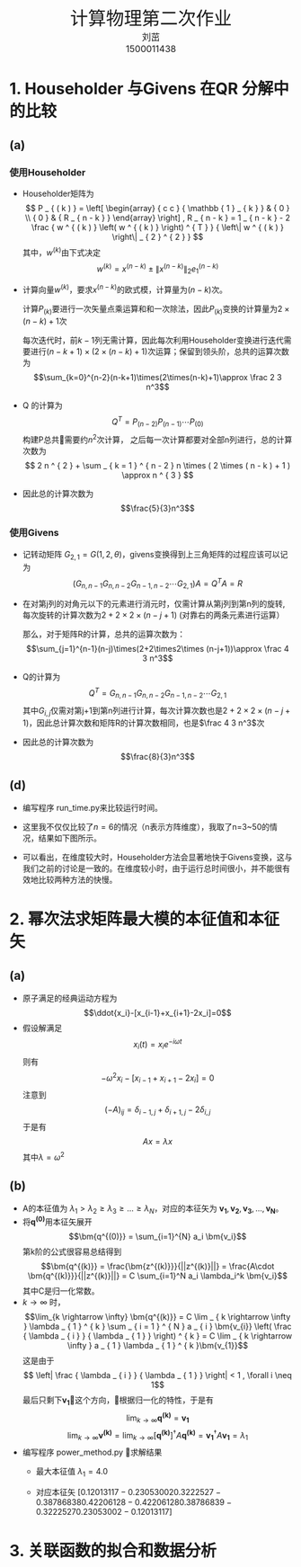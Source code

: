 <center> 
<font size=6> 计算物理第二次作业</font> <br>
<font size=3> 刘茁 </font> <br>
<font size=3> 1500011438 </font>
</center>

# 1. Householder 与Givens 在QR 分解中的比较
## (a)
### 使用Householder
- Householder矩阵为
$$
P _ { ( k ) } = \left[ \begin{array} { c c } { \mathbb { 1 } _ { k } } & { 0 } \\ { 0 } & { R _ { n - k } } \end{array} \right] , R _ { n - k } = 1 _ { n - k } - 2 \frac { w ^ { ( k ) } \left( w ^ { ( k ) } \right) ^ { T } } { \left\| w ^ { ( k ) } \right\| _ { 2 } ^ { 2 } }
$$
其中，$w ^ { ( k ) }$由下式决定
$$
w ^ { ( k ) } = x ^ { ( n - k ) } \pm \left\| x ^ { ( n - k ) } \right\| _ { 2 } e _ { 1 } ^ { ( n - k ) }
$$
- 计算向量$w^{(k)}$，要求$x^{(n-k)}$的欧式模，计算量为$(n-k)$次。
  
  计算$P_{(k)}$要进行一次矢量点乘运算和和一次除法，因此$P_{(k)}$变换的计算量为$2\times(n-k)+1$次

  每次迭代时，前$k-1$列无需计算，因此每次利用Householder变换进行迭代需要进行$(n-k+1)\times(2\times(n-k)+1)$次运算；保留到领头阶，总共的运算次数为
$$\sum_{k=0}^{n-2}(n-k+1)\times(2\times(n-k)+1)\approx \frac 2 3 n^3$$
- Q 的计算为
  $$Q^T=P_{(n-2)}P_{(n-1)}\cdots P_{(0)}$$
 构建P总共需要约$n^2$次计算， 之后每一次计算都要对全部n列进行，总的计算次数为
 $$
2 n ^ { 2 } + \sum _ { k = 1 } ^ { n - 2 } n \times ( 2 \times ( n - k ) + 1 ) \approx n ^ { 3 }
$$
- 因此总的计算次数为
  $$\frac{5}{3}n^3$$

### 使用Givens
- 记转动矩阵 $G _ { 2,1 } = G ( 1,2 , \theta )$，givens变换得到上三角矩阵的过程应该可以记为
$$
\left( G _ { n , n - 1 } G _ { n , n - 2 } G _ { n - 1 , n - 2 } \cdots G _ { 2,1 } \right) A = Q ^ { T } A = R
$$
- 在对第j列的对角元以下的元素进行消元时，仅需计算从第j列到第n列的旋转,每次旋转的计算次数为$2+2\times2\times (n-j+1)$ (对靠右的两条元素进行运算）
  
  那么，对于矩阵R的计算，总共的运算次数为：
$$\sum_{j=1}^{n-1}(n-j)\times(2+2\times2\times (n-j+1))\approx \frac 4 3 n^3$$

- Q的计算为
$$
Q ^ { T } = G _ { n , n - 1 } G _ { n , n - 2 } G _ { n - 1 , n - 2 } \cdots G _ { 2,1 }
$$
其中$G_{i,j}$仅需对第j+1到第n列进行计算，每次计算次数也是$2+2\times2\times (n-j+1)$，因此总计算次数和矩阵R的计算次数相同，也是$\frac 4 3 n^3$次
- 因此总的计算次数为
  $$\frac{8}{3}n^3$$

## (d)
- 编写程序 run_time.py来比较运行时间。
- 这里我不仅仅比较了$n=6$的情况（n表示方阵维度），我取了n=3~50的情况，结果如下图所示。


- 可以看出，在维度较大时，Householder方法会显著地快于Givens变换，这与我们之前的讨论是一致的。在维度较小时，由于运行总时间很小，并不能很有效地比较两种方法的快慢。

# 2. 幂次法求矩阵最大模的本征值和本征矢
## (a)
- 原子满足的经典运动方程为
  $$\ddot{x_i}-[x_{i-1}+x_{i+1}-2x_i]=0$$
- 假设解满足
  $$x_i(t)=x_ie^{-i\omega t}$$
  则有
  $$-\omega^2x_i-[x_{i-1}+x_{i+1}-2x_i]=0$$
  注意到
  $$(-A)_{ij} = \delta_{i-1,j}+\delta_{i+1,j} - 2\delta_{i,j}$$
  于是有
  $$Ax = \lambda x$$
  其中$\lambda = \omega^2$

## (b)
- A的本征值为 $\lambda_1 \gt \lambda_2 \geq \lambda_3 \geq... \geq \lambda_N$，对应的本征矢为 $\bm{v_1},\bm{v_2},\bm{v_3},...,\bm{v_N}$。
- 将$\bm{q^{(0)}}$用本征矢展开
  $$\bm{q^{(0)}} = \sum_{i=1}^{N} a_i \bm{v_i}$$
  第k阶的公式很容易总结得到
  $$\bm{q^{(k)}} = \frac{\bm{z^{(k)}}}{||z^{(k)}||} = \frac{A\cdot \bm{q^{(k)}}}{||z^{(k)}||} = C \sum_{i=1}^N a_i \lambda_i^k \bm{v_i}$$
  其中C是归一化常数。
- $k \rightarrow \infty$ 时，
  $$\lim_{k \rightarrow \infty} \bm{q^{(k)}} = C \lim _ { k \rightarrow \infty } \lambda _ { 1 } ^ { k } \sum _ { i = 1 } ^ { N } a _ { i } \bm{v_{i}} \left( \frac { \lambda _ { i } } { \lambda _ { 1 } } \right) ^ { k } = C \lim _ { k \rightarrow \infty } a _ { 1 } \lambda _ { 1 } ^ { k }\bm{v_{1}}$$
    这是由于
    $$ \left| \frac { \lambda _ { i } } { \lambda _ { 1 } } \right| < 1 , \forall i \neq 1$$
    最后只剩下$\bm{v_1}$这个方向，根据归一化的特性，于是有
    $$\lim_{k \rightarrow \infty} \bm{q^{(k)}} = \bm{v_1}$$
    $$\lim_{k \rightarrow \infty} \bm{\nu^{(k)}} = \lim_{k \rightarrow \infty} \left[ \bm{q^{(k)}} \right] ^ { \dagger } A \bm{q^{(k)}}  = \bm{v_1}^{\dagger} A \bm{v_1} = \lambda_1$$
 - 编写程序 power_method.py 求解结果
    -  最大本征值 $\lambda_1 = 4.0$

    - 对应本征矢
  $[ 0.12013117 -0.23053002  0.3222527  -0.38786838  0.42206128 -0.42206128 0.38786839 -0.3222527   0.23053002 -0.12013117]$

# 3. 关联函数的拟合和数据分析
